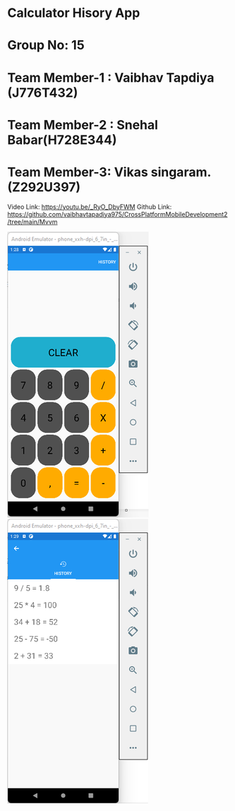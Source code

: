 
# Calculator Hisory App
# Group No: 15

# Team Member-1 : Vaibhav Tapdiya (J776T432)
# Team Member-2 : Snehal Babar(H728E344)
# Team Member-3: Vikas singaram. (Z292U397)


Video Link: https://youtu.be/_RyO_DbyFWM
Github Link: https://github.com/vaibhavtapadiya975/CrossPlatformMobileDevelopment2/tree/main/Mvvm



![alt text](images/Picture1.png "Calculator Main Page screenshot")
![alt text](images/Picture2.png "Calculator History Page screenshot")
